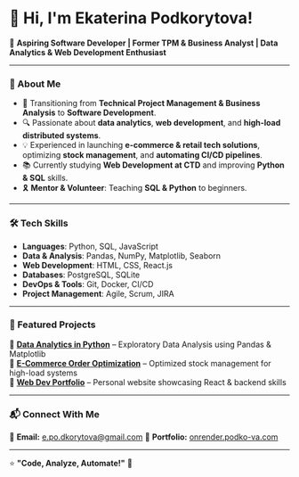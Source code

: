 # 👋 Hi, I'm Ekaterina Podkorytova!

🌟 **Aspiring Software Developer | Former TPM & Business Analyst | Data Analytics & Web Development Enthusiast**

---

### 🚀 About Me
- 🎯 Transitioning from **Technical Project Management & Business Analysis** to **Software Development**.
- 🔍 Passionate about **data analytics**, **web development**, and **high-load distributed systems**.
- 💡 Experienced in launching **e-commerce & retail tech solutions**, optimizing **stock management**, and **automating CI/CD pipelines**.
- 📚 Currently studying **Web Development at CTD** and improving **Python & SQL** skills.
- 🎗️ **Mentor & Volunteer**: Teaching **SQL & Python** to beginners.

---

### 🛠️ Tech Skills
- **Languages**: Python, SQL, JavaScript
- **Data & Analysis**: Pandas, NumPy, Matplotlib, Seaborn
- **Web Development**: HTML, CSS, React.js
- **Databases**: PostgreSQL, SQLite
- **DevOps & Tools**: Git, Docker, CI/CD
- **Project Management**: Agile, Scrum, JIRA

---

### 📌 Featured Projects
🔹 **[Data Analytics in Python](https://github.com/your-repo)** – Exploratory Data Analysis using Pandas & Matplotlib  
🔹 **[E-Commerce Order Optimization](https://github.com/your-repo)** – Optimized stock management for high-load systems  
🔹 **[Web Dev Portfolio](https://github.com/your-repo)** – Personal website showcasing React & backend skills  

---

### 📬 Connect With Me
📧 **Email:** e.po.dkorytova@gmail.com 
📂 **Portfolio:** [onrender.podko-va.com](https://onrender.podko-va.com)  

---

⭐ **"Code, Analyze, Automate!"** 🚀  
